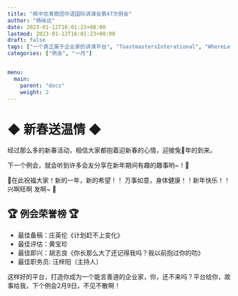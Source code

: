 ```yaml
---
title: "槟中总青商团华语国际讲演会第47次例会"
author: "杨咏达"
date: 2023-01-12T16:01:23+08:00
lastmod: 2023-01-12T16:01:23+08:00
draft: false
tags: ["一个真正属于企业家的讲演平台", "ToastmastersInterational", "WhereLeadersAreMade", "庄英伦", "黄宝珍", "胡志良", "汪梓阳"]
categories: ["例会", "一月"]


menu:
  main:
    parent: "docs"
    weight: 2
---
```






# ◆ 新春送温情 ◆
经过那么多的新春活动，相信大家都抱着迎新春的心情，迎接兔🐰年的到来。

下一个例会，就会听到许多会友分享在新年期间有趣的趣事哟~！🤣

🧧在此祝福大家！新的一年，新的希望！！ 万事如意，身体健康！！新年快乐！！
兴啊旺啊 发啊~ 🥳

## 🏆 例会荣誉榜 🏆

- 最佳备稿：庄英伦《计划赶不上变化》
- 最佳评估：黄宝珍
- 最佳即兴：胡志良《你长那么大了还记得我吗？我以前抱过你的叻》
- 最佳职务员: 汪梓阳（主持人）

这样好的平台，打造你成为一个能言善道的企业家，你，还不来吗？平台给你，故事给我，下个例会2月9日，不见不散啊！



